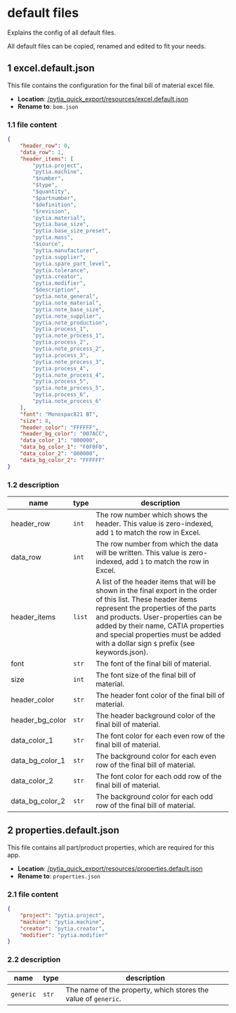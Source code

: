 # default files

Explains the config of all default files.

All default files can be copied, renamed and edited to fit your needs.

## 1 excel.default.json

This file contains the configuration for the final bill of material excel file.

- **Location**: [/pytia_quick_export/resources/excel.default.json](../pytia_quick_export/resources/excel.default.json)
- **Rename to**: `bom.json`

### 1.1 file content

```json
{
    "header_row": 0,
    "data_row": 1,
    "header_items": [
        "pytia.project",
        "pytia.machine",
        "$number",
        "$type",
        "$quantity",
        "$partnumber",
        "$definition",
        "$revision",
        "pytia.material",
        "pytia.base_size",
        "pytia.base_size_preset",
        "pytia.mass",
        "$source",
        "pytia.manufacturer",
        "pytia.supplier",
        "pytia.spare_part_level",
        "pytia.tolerance",
        "pytia.creator",
        "pytia.modifier",
        "$description",
        "pytia.note_general",
        "pytia.note_material",
        "pytia.note_base_size",
        "pytia.note_supplier",
        "pytia.note_production",
        "pytia.process_1",
        "pytia.note_process_1",
        "pytia.process_2",
        "pytia.note_process_2",
        "pytia.process_3",
        "pytia.note_process_3",
        "pytia.process_4",
        "pytia.note_process_4",
        "pytia.process_5",
        "pytia.note_process_5",
        "pytia.process_6",
        "pytia.note_process_6"
    ],
    "font": "Monospac821 BT",
    "size": 8,
    "header_color": "FFFFFF",
    "header_bg_color": "007ACC",
    "data_color_1": "000000",
    "data_bg_color_1": "F0F0F0",
    "data_color_2": "000000",
    "data_bg_color_2": "FFFFFF"
}
```

### 1.2 description

name | type | description
--- | --- | ---
header_row | `int` | The row number which shows the header. This value is zero-indexed, add `1` to match the row in Excel.
data_row | `int` | The row number from which the data will be written. This value is zero-indexed, add `1` to match the row in Excel.
header_items | `list` | A list of the header items that will be shown in the final export in the order of this list. These header items represent the properties of the parts and products. User-properties can be added by their name, CATIA properties and special properties must be added with a dollar sign `$` prefix (see keywords.json).
font | `str` | The font of the final bill of material.
size | `int` | The font size of the final bill of material.
header_color | `str` | The header font color of the final bill of material.
header_bg_color | `str` | The header background color of the final bill of material.
data_color_1 | `str` | The font color for each even row of the final bill of material.
data_bg_color_1 | `str` | The background color for each even row of the final bill of material.
data_color_2 | `str` | The font color for each odd row of the final bill of material.
data_bg_color_2 | `str` | The background color for each odd row of the final bill of material.

## 2 properties.default.json

This file contains all part/product properties, which are required for this app.

- **Location**: [/pytia_quick_export/resources/properties.default.json](../pytia_quick_export/resources/properties.default.json)
- **Rename to**: `properties.json`

### 2.1 file content

```json
{
    "project": "pytia.project",
    "machine": "pytia.machine",
    "creator": "pytia.creator",
    "modifier": "pytia.modifier"
}
```

### 2.2 description

name | type | description
--- | --- | ---
`generic` | `str` | The name of the property, which stores the value of `generic`.

